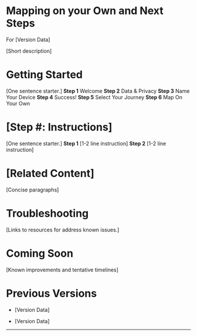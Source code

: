 # Mapping on your Own and Next Steps
For [Version Data]

[Short description]
# Getting Started

[One sentence starter.]
**Step 1**
Welcome
**Step 2**
Data & Privacy
**Step 3**
Name Your Device
**Step 4**
Success!
**Step 5**
Select Your Journey
**Step 6**
Map On Your Own
# [Step #: Instructions]

[One sentence starter.]
**Step 1**
[1-2 line instruction]
**Step 2**
[1-2 line instruction]
# [Related Content]
[Concise paragraphs]
# Troubleshooting
[Links to resources for address known issues.]
# Coming Soon
[Known improvements and tentative timelines]
# Previous Versions

-   [Version Data]

-   [Version Data]

----
